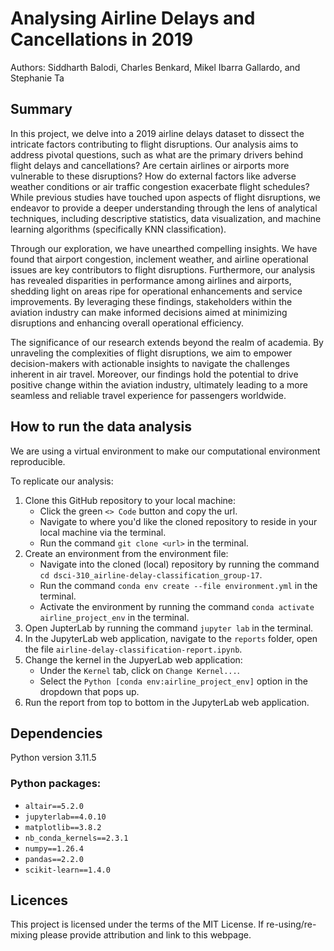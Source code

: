 # Analysing Airline Delays and Cancellations in 2019
Authors: Siddharth Balodi, Charles Benkard, Mikel Ibarra Gallardo, and Stephanie Ta

## Summary

In this project, we delve into a 2019 airline delays dataset to dissect the intricate factors contributing to flight disruptions. Our analysis aims to address pivotal questions, such as what are the primary drivers behind flight delays and cancellations? Are certain airlines or airports more vulnerable to these disruptions? How do external factors like adverse weather conditions or air traffic congestion exacerbate flight schedules? While previous studies have touched upon aspects of flight disruptions, we endeavor to provide a deeper understanding through the lens of  analytical techniques, including descriptive statistics, data visualization, and machine learning algorithms (specifically KNN classification).

Through our exploration, we have unearthed compelling insights. We have found that airport congestion, inclement weather, and airline operational issues are key contributors to flight disruptions. Furthermore, our analysis has revealed disparities in performance among airlines and airports, shedding light on areas ripe for operational enhancements and service improvements. By leveraging these findings, stakeholders within the aviation industry can make informed decisions aimed at minimizing disruptions and enhancing overall operational efficiency.

The significance of our research extends beyond the realm of academia. By unraveling the complexities of flight disruptions, we aim to empower decision-makers with actionable insights to navigate the challenges inherent in air travel. Moreover, our findings hold the potential to drive positive change within the aviation industry, ultimately leading to a more seamless and reliable travel experience for passengers worldwide.


## How to run the data analysis
We are using a virtual environment to make our computational environment reproducible.

To replicate our analysis:

1. Clone this GitHub repository to your local machine:
    - Click the green `<> Code` button and copy the url.
    - Navigate to where you'd like the cloned repository to reside in your local machine via the terminal.
    - Run the command `git clone <url>` in the terminal.
2. Create an environment from the environment file:
    - Navigate into the cloned (local) repository by running the command `cd dsci-310_airline-delay-classification_group-17`.
    - Run the command `conda env create --file environment.yml` in the terminal.
    - Activate the environment by running the command `conda activate airline_project_env` in the terminal.
3. Open JupterLab by running the command `jupyter lab` in the terminal.
4. In the JupyterLab web application, navigate to the `reports` folder, open the file `airline-delay-classification-report.ipynb`.
5. Change the kernel in the JupyerLab web application:
    - Under the `Kernel` tab, click on `Change Kernel...`.
    - Select the `Python [conda env:airline_project_env]` option in the dropdown that pops up.
6. Run the report from top to bottom in the JupyterLab web application.


## Dependencies
Python version 3.11.5

### Python packages:
  - `altair==5.2.0`
  - `jupyterlab==4.0.10`
  - `matplotlib==3.8.2`
  - `nb_conda_kernels==2.3.1`
  - `numpy==1.26.4`
  - `pandas==2.2.0`
  - `scikit-learn==1.4.0`

## Licences

This project is licensed under the terms of the MIT License. If re-using/re-mixing please provide attribution and link to this webpage.
